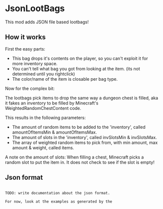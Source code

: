 JsonLootBags
============

This mod adds JSON file based lootbags!

How it works
------------

First the easy parts:

- This bag drops it's contents on the player, so you can't exploit it for more inventory space.
- You can't tell what bag you got from looking at the item. (its not determined until you rightclick)
- The color/name of the item is closable per bag type.

Now for the complex bit:

The lootbags pick items to drop the same way a dungeon chest is filled, aka it fakes an inventory to be filled by Minecraft's WeightedRandomChestContent code.

This results in the following parameters:
- The amount of random items to be added to the 'inventory', called amountOfItemsMin & amountOfItemsMax. 
- The amount of slots in the 'inventory', called invSlotsMin & invSlotsMax.
- The array of weighted random items to pick from, with min amount, max amount & weight, called items.

A note on the amount of slots: When filling a chest, Minecraft picks a random slot to put the item in. It does not check to see if the slot is empty!

Json format
-----------

```

TODO: write documentation about the json format.

For now, look at the examples as generated by the 

```
